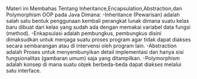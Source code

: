 Materi ini Membahas Tentang Inheritance,Encapsulation,Abstraction,dan Polymorphism OOP pada Java Dimana:
-Inheritance (Pewarisan) adalah salah satu bentuk penggunaan kembali perangkat lunak dimana suatu kelas baru dibuat dari kelas yang sudah ada dengan memakai variabel data fungsi (method).
-Enkapsulasi adalah pembungkus, pembungkus disini dimaksudkan untuk menjaga suatu proses program agar tidak dapat diakses secara sembarangan atau di intervensi oleh program lain.
-Abstraction adalah Proses untuk menyembunyikan detail implementasi dan hanya sisi fungsionalitas (gambaran umum) saja yang ditampilkan.
-Polymorphism adalah konsep di mana suatu objek berbeda-beda dapat diakses melalui satu interface.
